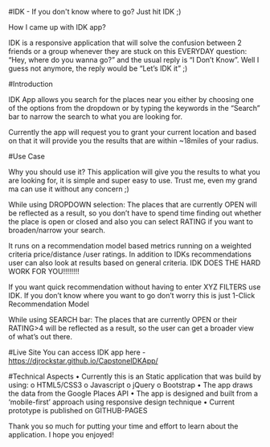 
#IDK - If you don't know where to go? Just hit IDK ;)

How I came up with IDK app?

IDK is a responsive application that will solve the confusion between 2 friends or a group whenever they are stuck on this EVERYDAY question: “Hey, where do you wanna go?” and the usual reply is “I Don’t Know”. Well I guess not anymore, the reply would be “Let’s IDK it” ;) 


#Introduction

IDK App allows you search for the places near you either by choosing one of the options from the dropdown or by typing the keywords in the “Search” bar to narrow the search to what you are looking for.

Currently the app will request you to grant your current location and based on that it will provide you the results that are within ~18miles of your radius. 

#Use Case

Why you should use it? This application will give you the results to what you are looking for, it is simple and super easy to use. Trust me, even my grand ma can use it without any concern ;)

While using DROPDOWN selection: The places that are currently OPEN will be reflected as a result, so you don’t have to spend time finding out whether the place is open or closed and also you can select RATING if you want to broaden/narrow your search. 

It runs on a recommendation model based metrics running on a weighted criteria price/distance /user ratings. In addition to IDKs recommendations user can also look at results based on general criteria. IDK DOES THE HARD WORK FOR YOU!!!!!!!! 

If you want quick recommendation without having to enter XYZ FILTERS use IDK. If you don’t know where you want to go don’t worry this is just 1-Click Recommendation Model

While using SEARCH bar: The places that are currently OPEN or their RATING>4 will be reflected as a result, so the user can get a broader view of what’s out there.

#Live Site
You can access IDK app here - https://djrockstar.github.io/CapstoneIDKApp/

#Technical Aspects
•	Currently this is an Static application that was build by using:
  o	HTML5/CSS3
  o	Javascript
  o	jQuery
  o	Bootstrap
•	The app draws the data from the Google Places API 
•	The app is designed and built from a ‘mobile-first’ approach using responsive design technique
•	Current prototype is published on GITHUB-PAGES

Thank you so much for putting your time and effort to learn about the application. I hope you enjoyed!
